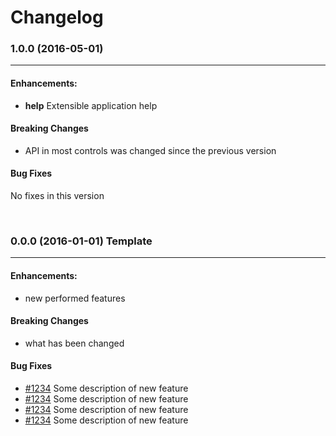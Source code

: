 # Changelog

### 1.0.0 (2016-05-01)
-----

#### Enhancements:

* **help** Extensible application help 

#### Breaking Changes
* API in most controls was changed since the previous version

#### Bug Fixes
No fixes in this version 

<br/>

### 0.0.0 (2016-01-01) Template
----------

#### Enhancements:

* new performed features

#### Breaking Changes
* what has been changed

#### Bug Fixes

* [#1234](http://link_to_pull_request) Some description of new feature
* [#1234](http://link_to_pull_request) Some description of new feature
* [#1234](http://link_to_pull_request) Some description of new feature
* [#1234](http://link_to_pull_request) Some description of new feature
